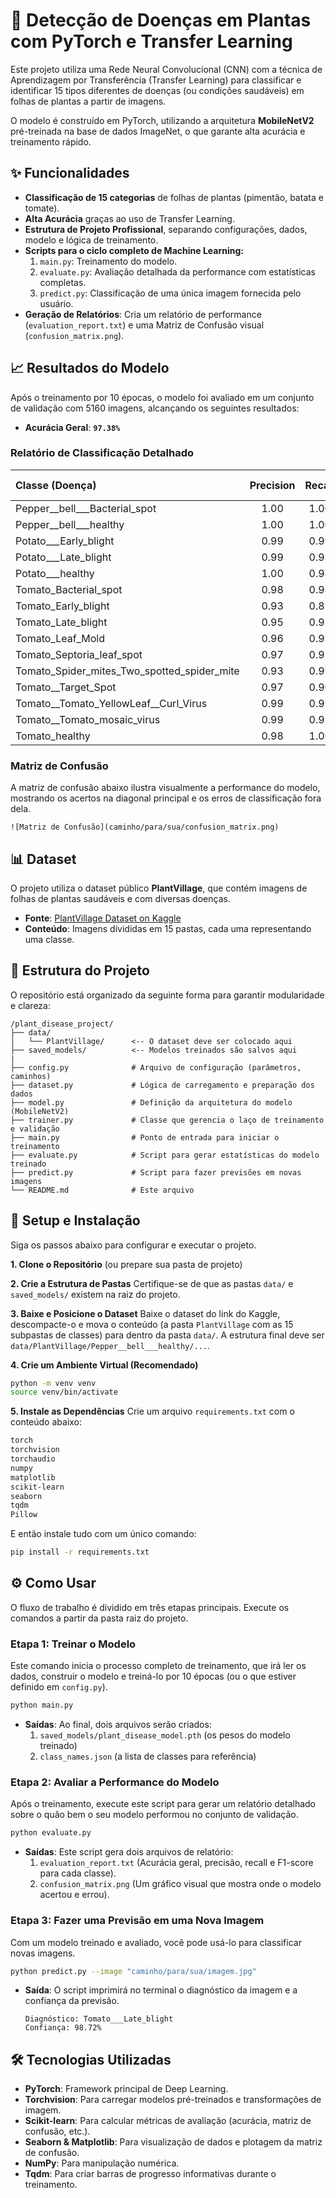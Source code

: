 # 🌿 Detecção de Doenças em Plantas com PyTorch e Transfer Learning

Este projeto utiliza uma Rede Neural Convolucional (CNN) com a técnica de Aprendizagem por Transferência (Transfer Learning) para classificar e identificar 15 tipos diferentes de doenças (ou condições saudáveis) em folhas de plantas a partir de imagens.

O modelo é construído em PyTorch, utilizando a arquitetura **MobileNetV2** pré-treinada na base de dados ImageNet, o que garante alta acurácia e treinamento rápido.

## ✨ Funcionalidades

- **Classificação de 15 categorias** de folhas de plantas (pimentão, batata e tomate).
- **Alta Acurácia** graças ao uso de Transfer Learning.
- **Estrutura de Projeto Profissional**, separando configurações, dados, modelo e lógica de treinamento.
- **Scripts para o ciclo completo de Machine Learning:**
    1.  `main.py`: Treinamento do modelo.
    2.  `evaluate.py`: Avaliação detalhada da performance com estatísticas completas.
    3.  `predict.py`: Classificação de uma única imagem fornecida pelo usuário.
- **Geração de Relatórios**: Cria um relatório de performance (`evaluation_report.txt`) e uma Matriz de Confusão visual (`confusion_matrix.png`).

## 📈 Resultados do Modelo

Após o treinamento por 10 épocas, o modelo foi avaliado em um conjunto de validação com 5160 imagens, alcançando os seguintes resultados:

- **Acurácia Geral**: **`97.38%`**

### Relatório de Classificação Detalhado

| Classe (Doença) | Precision | Recall | F1-Score |
| :--- | :---: | :---: | :---: |
| Pepper__bell___Bacterial_spot | 1.00 | 1.00 | 1.00 |
| Pepper__bell___healthy | 1.00 | 1.00 | 1.00 |
| Potato___Early_blight | 0.99 | 0.99 | 0.99 |
| Potato___Late_blight | 0.99 | 0.98 | 0.99 |
| Potato___healthy | 1.00 | 0.98 | 0.99 |
| Tomato_Bacterial_spot | 0.98 | 0.98 | 0.98 |
| Tomato_Early_blight | 0.93 | 0.89 | 0.91 |
| Tomato_Late_blight | 0.95 | 0.97 | 0.96 |
| Tomato_Leaf_Mold | 0.96 | 0.99 | 0.98 |
| Tomato_Septoria_leaf_spot | 0.97 | 0.93 | 0.95 |
| Tomato_Spider_mites_Two_spotted_spider_mite | 0.93 | 0.99 | 0.96 |
| Tomato__Target_Spot | 0.97 | 0.90 | 0.93 |
| Tomato__Tomato_YellowLeaf__Curl_Virus | 0.99 | 0.99 | 0.99 |
| Tomato__Tomato_mosaic_virus | 0.99 | 0.97 | 0.98 |
| Tomato_healthy | 0.98 | 1.00 | 0.99 |

### Matriz de Confusão

A matriz de confusão abaixo ilustra visualmente a performance do modelo, mostrando os acertos na diagonal principal e os erros de classificação fora dela.


`![Matriz de Confusão](caminho/para/sua/confusion_matrix.png)`

## 📊 Dataset

O projeto utiliza o dataset público **PlantVillage**, que contém imagens de folhas de plantas saudáveis e com diversas doenças.

- **Fonte**: [PlantVillage Dataset on Kaggle](https://www.kaggle.com/datasets/emmarex/plantdisease/)
- **Conteúdo**: Imagens divididas em 15 pastas, cada uma representando uma classe.

## 📂 Estrutura do Projeto

O repositório está organizado da seguinte forma para garantir modularidade e clareza:

```
/plant_disease_project/
├── data/
│   └── PlantVillage/      <-- O dataset deve ser colocado aqui
├── saved_models/          <-- Modelos treinados são salvos aqui
|
├── config.py              # Arquivo de configuração (parâmetros, caminhos)
├── dataset.py             # Lógica de carregamento e preparação dos dados
├── model.py               # Definição da arquitetura do modelo (MobileNetV2)
├── trainer.py             # Classe que gerencia o laço de treinamento e validação
├── main.py                # Ponto de entrada para iniciar o treinamento
├── evaluate.py            # Script para gerar estatísticas do modelo treinado
├── predict.py             # Script para fazer previsões em novas imagens
└── README.md              # Este arquivo
```

## 🚀 Setup e Instalação

Siga os passos abaixo para configurar e executar o projeto.

**1. Clone o Repositório** (ou prepare sua pasta de projeto)

**2. Crie a Estrutura de Pastas**
Certifique-se de que as pastas `data/` e `saved_models/` existem na raiz do projeto.

**3. Baixe e Posicione o Dataset**
Baixe o dataset do link do Kaggle, descompacte-o e mova o conteúdo (a pasta `PlantVillage` com as 15 subpastas de classes) para dentro da pasta `data/`. A estrutura final deve ser `data/PlantVillage/Pepper__bell___healthy/...`.

**4. Crie um Ambiente Virtual (Recomendado)**
```bash
python -m venv venv
source venv/bin/activate
```

**5. Instale as Dependências**
Crie um arquivo `requirements.txt` com o conteúdo abaixo:
```txt
torch
torchvision
torchaudio
numpy
matplotlib
scikit-learn
seaborn
tqdm
Pillow
```
E então instale tudo com um único comando:
```bash
pip install -r requirements.txt
```

## ⚙️ Como Usar

O fluxo de trabalho é dividido em três etapas principais. Execute os comandos a partir da pasta raiz do projeto.

### **Etapa 1: Treinar o Modelo**

Este comando inicia o processo completo de treinamento, que irá ler os dados, construir o modelo e treiná-lo por 10 épocas (ou o que estiver definido em `config.py`).

```bash
python main.py
```
- **Saídas**: Ao final, dois arquivos serão criados:
    1.  `saved_models/plant_disease_model.pth` (os pesos do modelo treinado)
    2.  `class_names.json` (a lista de classes para referência)

### **Etapa 2: Avaliar a Performance do Modelo**

Após o treinamento, execute este script para gerar um relatório detalhado sobre o quão bem o seu modelo performou no conjunto de validação.

```bash
python evaluate.py
```
- **Saídas**: Este script gera dois arquivos de relatório:
    1.  `evaluation_report.txt` (Acurácia geral, precisão, recall e F1-score para cada classe).
    2.  `confusion_matrix.png` (Um gráfico visual que mostra onde o modelo acertou e errou).

### **Etapa 3: Fazer uma Previsão em uma Nova Imagem**

Com um modelo treinado e avaliado, você pode usá-lo para classificar novas imagens.

```bash
python predict.py --image "caminho/para/sua/imagem.jpg"
```
- **Saída**: O script imprimirá no terminal o diagnóstico da imagem e a confiança da previsão.
  ```
  Diagnóstico: Tomato___Late_blight
  Confiança: 98.72%
  ```

## 🛠️ Tecnologias Utilizadas

- **PyTorch**: Framework principal de Deep Learning.
- **Torchvision**: Para carregar modelos pré-treinados e transformações de imagem.
- **Scikit-learn**: Para calcular métricas de avaliação (acurácia, matriz de confusão, etc.).
- **Seaborn & Matplotlib**: Para visualização de dados e plotagem da matriz de confusão.
- **NumPy**: Para manipulação numérica.
- **Tqdm**: Para criar barras de progresso informativas durante o treinamento.